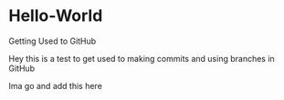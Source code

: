 # Hello-World
Getting Used to GitHub

Hey this is a test to get used to making commits and using branches in GitHub

Ima go and add this here
